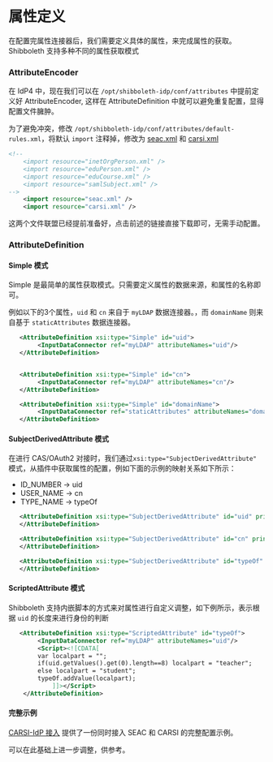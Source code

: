 # 属性定义

在配置完属性连接器后，我们需要定义具体的属性，来完成属性的获取。Shibboleth 支持多种不同的属性获取模式

### AttributeEncoder
在 IdP4 中，现在我们可以在 `/opt/shibboleth-idp/conf/attributes` 中提前定义好 AttributeEncoder, 这样在 AttributeDefinition 中就可以避免重复配置，显得配置文件臃肿。

为了避免冲突，修改 `/opt/shibboleth-idp/conf/attributes/default-rules.xml`，将默认 `import` 注释掉，修改为 [seac.xml](https://eac.cloud.sh.edu.cn/download/seac.xml) 和 [carsi.xml](https://eac.cloud.sh.edu.cn/download/carsi.xml)

```xml
<!--
    <import resource="inetOrgPerson.xml" />
    <import resource="eduPerson.xml" />
    <import resource="eduCourse.xml" />
    <import resource="samlSubject.xml" />
-->
    <import resource="seac.xml" />
    <import resource="carsi.xml" />
```

这两个文件联盟已经提前准备好，点击前述的链接直接下载即可，无需手动配置。

### AttributeDefinition
#### Simple 模式
Simple 是最简单的属性获取模式。只需要定义属性的数据来源，和属性的名称即可。

例如以下的3个属性，`uid` 和 `cn` 来自于 `myLDAP` 数据连接器。，而 `domainName` 则来自基于 `staticAttributes` 数据连接器。
```xml
   <AttributeDefinition xsi:type="Simple" id="uid">
        <InputDataConnector ref="myLDAP" attributeNames="uid"/>
   </AttributeDefinition>


   <AttributeDefinition xsi:type="Simple" id="cn">
        <InputDataConnector ref="myLDAP" attributeNames="cn"/>
   </AttributeDefinition>

   <AttributeDefinition xsi:type="Simple" id="domainName">
        <InputDataConnector ref="staticAttributes" attributeNames="domainName"/>
   </AttributeDefinition>
```

#### SubjectDerivedAttribute 模式
在进行 CAS/OAuth2 对接时，我们通过`xsi:type="SubjectDerivedAttribute"` 模式，从插件中获取属性的配置，例如下面的示例的映射关系如下所示：

- ID_NUMBER -> uid
- USER_NAME -> cn
- TYPE_NAME -> typeOf

```xml
   <AttributeDefinition xsi:type="SubjectDerivedAttribute" id="uid" principalAttributeName="ID_NUMBER">
   </AttributeDefinition>

   <AttributeDefinition xsi:type="SubjectDerivedAttribute" id="cn" principalAttributeName="USER_NAME">
   </AttributeDefinition>

   <AttributeDefinition xsi:type="SubjectDerivedAttribute" id="typeOf" principalAttributeName="TYPE_NAME">
   </AttributeDefinition>
```

#### ScriptedAttribute 模式
Shibboleth 支持内嵌脚本的方式来对属性进行自定义调整，如下例所示，表示根据 `uid` 的长度来进行身份的判断
```xml
   <AttributeDefinition xsi:type="ScriptedAttribute" id="typeOf">
        <InputDataConnector ref="myLDAP" attributeNames="uid"/>
        <Script><![CDATA[
        var localpart = "";
        if(uid.getValues().get(0).length==8) localpart = "teacher";
        else localpart = "student";
        typeOf.addValue(localpart);
            ]]></Script>
    </AttributeDefinition>
``` 

#### 完整示例
[CARSI-IdP 接入](https://eac.cloud.sh.edu.cn/document/idp4/idp_carsi.html) 提供了一份同时接入 SEAC 和 CARSI 的完整配置示例。

可以在此基础上进一步调整，供参考。